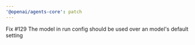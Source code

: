 ```yaml
---
'@openai/agents-core': patch
---
```


Fix #129 The model in run config should be used over an model's default setting
